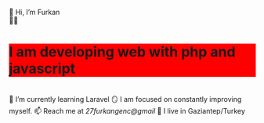 👋 Hi, I’m Furkan <br/>
🧑‍💻 <h1 style="background-color:red;">I am developing web with php and javascript 	</br>	</h1>	
🌱 I’m currently learning Laravel
🪞 I am focused on constantly improving myself.
📫 Reach me at *27furkangenc@gmail*
🌆 I live in Gaziantep/Turkey


